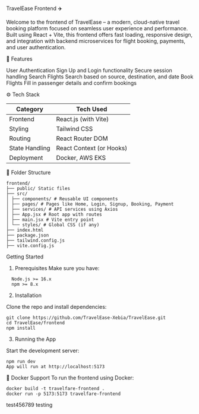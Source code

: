 TravelEase Frontend ✈️
 
Welcome to the frontend of TravelEase – a modern, cloud-native travel booking platform focused on seamless user experience and performance. Built using React + Vite, 
this frontend offers fast loading, responsive design, and integration with backend microservices for flight booking, payments, and user authentication.

 🚀 Features 
 
User Authentication
Sign Up and Login functionality 
Secure session handling 
Search Flights 
Search based on source, destination, and date
Book Flights
Fill in passenger details and confirm bookings
 
 
⚙️ Tech Stack 

| Category       | Tech Used                 |
|----------------|---------------------------|
| Frontend       | React.js (with Vite)      |
| Styling        | Tailwind CSS              |
| Routing        | React Router DOM          |
| State Handling | React Context (or Hooks)  |
| Deployment     | Docker, AWS EKS           |


📁 Folder Structure
```
frontend/
├── public/ Static files
├── src/
│ ├── components/ # Reusable UI components
│ ├── pages/ # Pages like Home, Login, Signup, Booking, Payment
│ ├── services/ # API services using Axios
│ ├── App.jsx # Root app with routes
│ ├── main.jsx # Vite entry point
│ └── styles/ # Global CSS (if any)
├── index.html
├── package.json
├── tailwind.config.js
├── vite.config.js
```


Getting Started

1. Prerequisites
Make sure you have:
```
  Node.js >= 16.x
  npm >= 8.x
```

2. Installation

Clone the repo and install dependencies:
```
git clone https://github.com/TravelEase-Xebia/TravelEase.git
cd TravelEase/frontend
npm install
```

3. Running the App
   
Start the development server:
```
npm run dev
App will run at http://localhost:5173
```


🐳 Docker Support
To run the frontend using Docker:
```
docker build -t travelfare-frontend .
docker run -p 5173:5173 travelfare-frontend
```

test456789
testing 

